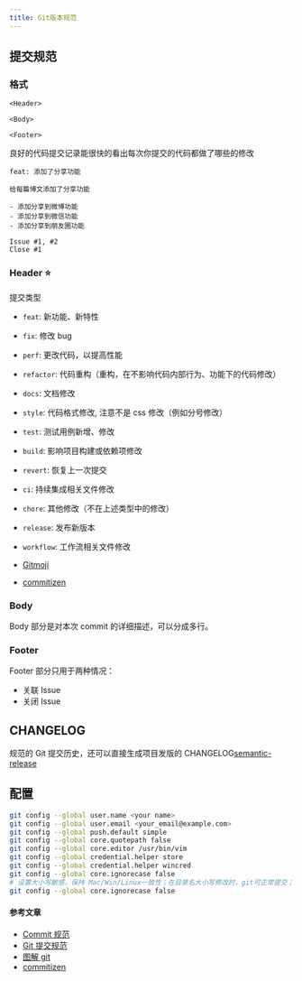```yaml
---
title: Git版本规范
---
```


## 提交规范

### 格式

```
<Header>

<Body>

<Footer>
```

良好的代码提交记录能很快的看出每次你提交的代码都做了哪些的修改

```
feat: 添加了分享功能

给每篇博文添加了分享功能

- 添加分享到微博功能
- 添加分享到微信功能
- 添加分享到朋友圈功能

Issue #1, #2
Close #1
```

### Header ⭐️

提交类型

- `feat`: 新功能、新特性
- `fix`: 修改 bug
- `perf`: 更改代码，以提高性能
- `refactor`: 代码重构（重构，在不影响代码内部行为、功能下的代码修改）
- `docs`: 文档修改
- `style`: 代码格式修改, 注意不是 css 修改（例如分号修改）
- `test`: 测试用例新增、修改
- `build`: 影响项目构建或依赖项修改
- `revert`: 恢复上一次提交
- `ci`: 持续集成相关文件修改
- `chore`: 其他修改（不在上述类型中的修改）
- `release`: 发布新版本
- `workflow`: 工作流相关文件修改

- [Gitmoji](https://gitmoji.carloscuesta.me/)
- [commitizen](https://github.com/commitizen/cz-cli)

### Body

Body 部分是对本次 commit 的详细描述，可以分成多行。

### Footer

Footer 部分只用于两种情况：

- 关联 Issue
- 关闭 Issue

## CHANGELOG

规范的 Git 提交历史，还可以直接生成项目发版的 CHANGELOG[semantic-release](https://github.com/semantic-release/semantic-release)

## 配置

```bash
git config --global user.name <your name>
git config --global user.email <your_email@example.com>
git config --global push.default simple
git config --global core.quotepath false
git config --global core.editor /usr/bin/vim
git config --global credential.helper store
git config --global credential.helper wincred
git config --global core.ignorecase false
# 设置大小写敏感，保持 Mac/Win/Linux一致性；在目录名大小写修改时，git可正常提交；
git config --global core.ignorecase false
```

#### 参考文章

- [Commit 规范](https://yanhaijing.com/git/2016/02/17/my-commit-message/)
- [Git 提交规范](https://zhuanlan.zhihu.com/p/67804026)
- [图解 git](https://dev.to/lydiahallie/cs-visualized-useful-git-commands-37p1)
- [commitizen](https://github.com/commitizen/cz-cli)
